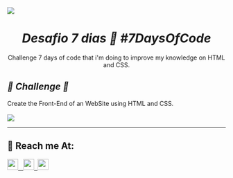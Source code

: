 <img src="https://img.shields.io/badge/Status-%20Completed-success">
<body>
<h1 align="center"><strong> <em> Desafio 7 dias 📆 #7DaysOfCode </em> </strong> </h1>
  <p align="center">
Challenge 7 days of code that i'm doing to improve my knowledge on HTML and CSS.
    </P>
  <h2> <strong> <em> 📍 Challenge 🚀 </em> </strong> </h2>
  <p> Create the Front-End of an WebSite using HTML and CSS.
  <BR>
  <BR>
<img src = /desafio-1.gif/ align="center"> 
    <br>
      <hr>
    <h2> 📍 Reach me At:</h2>
     <a href="https://www.linkedin.com/in/lucasschubertgomes/"><img src="https://img.shields.io/badge/LinkedIn-0077B5?style=for-the-badge&logo=linkedin&logoColor=white" height="25px"> &nbsp
<img src="https://img.shields.io/github/followers/Schubert-lu?style=social" height="25px">&nbsp
     <a href="mailto:lucas.gomes_2012@hotmail.com"> <img src="https://img.shields.io/badge/Microsoft_Outlook-0078D4?style=for-the-badge&logo=microsoft-outlook&logoColor=white" height="25px"></a>
      </body>
